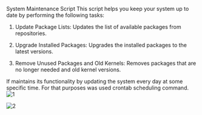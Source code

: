 System Maintenance Script
This script helps you keep your system up to date by performing the following tasks:

1. Update Package Lists: Updates the list of available packages from repositories.

2. Upgrade Installed Packages: Upgrades the installed packages to the latest versions.

3. Remove Unused Packages and Old Kernels: Removes packages that are no longer needed and old kernel versions.

   
If maintains its functionality by updating the system every day at some specific time. For that purposes was used crontab scheduling command.
![1](https://github.com/AnginAbroyan/BuildingAutomationTools/assets/123239173/25e554b7-8edb-474d-aaaf-9c3098f4170c)

![2](https://github.com/AnginAbroyan/BuildingAutomationTools/assets/123239173/446370ab-37a8-4d88-87c2-1c02896faaee)
